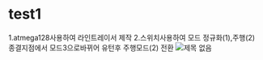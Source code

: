# test1


1.atmega128사용하여 라인트레이서 제작
2.스위치사용하여 모드 정규화(1),주행(2) 종결지점에서 모드3으로바뀌어 유턴후 주행모드(2) 전환
![제목 없음](https://user-images.githubusercontent.com/69707808/90308904-739e7980-df1e-11ea-89cf-4526e9ac757e.png)
